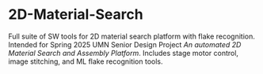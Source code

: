 # 2D-Material-Search
Full suite of SW tools for 2D material search platform with flake recognition. Intended for Spring 2025 UMN Senior Design Project  *An automated 2D Material Search and Assembly Platform*. Includes stage motor control, image stitching, and ML flake recognition tools.
